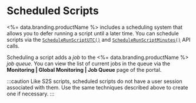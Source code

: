 # Scheduled Scripts

<%= data.branding.productName %> includes a scheduling system that allows you to defer running a script until a later time. You can schedule scripts via the [<code>ScheduleRunScriptUTC()</code>](/api/capi/script/schedulerunscriptutc) and [<code>ScheduleRunScriptMinutes()</code>](/api/capi/script/schedulerunscriptminutes) API calls.

Scheduling a script adds a *job* to the <%= data.branding.productName %> *job queue*. You can view the list of current jobs in the queue via the **Monitoring | Global Monitoring | Job Queue** page of the portal.

:::caution
Like S2S scripts, scheduled scripts do not have a user session associated with them. Use the same techniques described above to create one if necessary.
:::